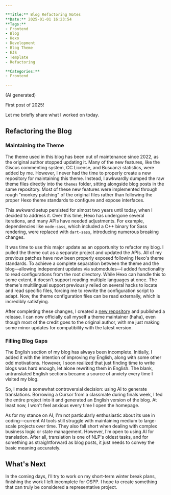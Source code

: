 ```yaml
---

**Title:** Blog Refactoring Notes  
**Date:** 2025-01-01 16:23:54  
**Tags:**  
- Frontend  
- Blog  
- Hexo  
- Development  
- Blog Theme  
- EJS  
- Template  
- Refactoring  

**Categories:**  
- Frontend  

---
```


(AI generated)

First post of 2025!  

Let me briefly share what I worked on today.

## Refactoring the Blog  

### Maintaining the Theme  

The theme used in this blog has been out of maintenance since 2022, as the original author stopped updating it. Many of the new features, like the Giscus commenting system, CC License, and Busuanzi statistics, were added by me. However, I never had the time to properly create a new repository for maintaining this theme. Instead, I awkwardly dumped the raw theme files directly into the `themes` folder, sitting alongside blog posts in the same repository. Most of these new features were implemented through rough "monkey patching" of the original files rather than following the proper Hexo theme standards to configure and expose interfaces.

This awkward setup persisted for almost two years until today, when I decided to address it. Over this time, Hexo has undergone several iterations, and many APIs have needed adjustments. For example, dependencies like `node-sass`, which included a C++ binary for Sass rendering, were replaced with `dart-sass`, introducing numerous breaking changes.

It was time to use this major update as an opportunity to refactor my blog. I pulled the theme out as a separate project and updated the APIs. All of my previous patches have now been properly exposed following Hexo's theme standards. To achieve a complete separation between the theme and the blog—allowing independent updates via submodules—I added functionality to read configurations from the root directory. While Hexo can handle this to some extent, it doesn't support reading multiple languages at once. The theme's multilingual support previously relied on several hacks to locate and read specific files, forcing me to rewrite the configuration script to adapt. Now, the theme configuration files can be read externally, which is incredibly satisfying.  

After completing these changes, I created a [new repository](https://github.com/fltb/hexo-theme-minos) and published a release. I can now officially call myself a theme maintainer (haha), even though most of the credit goes to the original author, with me just making some minor updates for compatibility with the latest version.

### Filling Blog Gaps  

The English section of my blog has always been incomplete. Initially, I added it with the intention of improving my English, along with some other odd motivations. However, I soon realized that just finding time to write blogs was hard enough, let alone rewriting them in English. The blank, untranslated English sections became a source of anxiety every time I visited my blog.  

So, I made a somewhat controversial decision: using AI to generate translations. Borrowing a Cursor from a classmate during finals week, I fed the entire project into it and generated an English version of the blog. At least now, I won't feel anxious every time I open the homepage.

As for my stance on AI, I'm not particularly enthusiastic about its use in coding—current AI tools still struggle with maintaining medium to large-scale projects over time. They also fall short when dealing with complex business logic or state management. However, I’m open to using AI for translation. After all, translation is one of NLP's oldest tasks, and for something as straightforward as blog posts, it just needs to convey the basic meaning accurately.

## What's Next  

In the coming days, I’ll try to work on my short-term winter break plans, finishing the work I left incomplete for OSPP. I hope to create something that can truly be considered a representative project.  